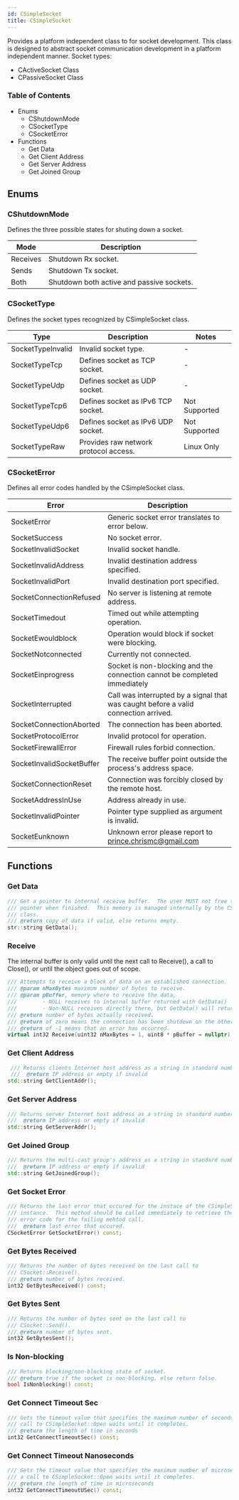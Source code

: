 ```yaml
---
id: CSimpleSocket
title: CSimpleSocket
---
```

Provides a platform independent class to for socket development. This class is designed to abstract socket communication development in a
platform independent manner. Socket types:
- CActiveSocket Class
- CPassiveSocket Class

### Table of Contents
- Enums
   - CShutdownMode
   - CSocketType
   - CSocketError
- Functions
   - Get Data
   - Get Client Address
   - Get Server Address
   - Get Joined Group

## Enums
### CShutdownMode
Defines the three possible states for shuting down a socket.

Mode | Description
---|---
Receives | Shutdown Rx socket.
Sends    | Shutdown Tx socket.
Both     | Shutdown both active and passive sockets.

### CSocketType
Defines the socket types recognized by CSimpleSocket class.

Type| Description|Notes
---|---|---
SocketTypeInvalid | Invalid socket type. | -
SocketTypeTcp     | Defines socket as TCP socket. | -
SocketTypeUdp     | Defines socket as UDP socket. | -
SocketTypeTcp6    | Defines socket as IPv6 TCP socket. | Not Supported
SocketTypeUdp6    | Defines socket as IPv6 UDP socket. | Not Supported
SocketTypeRaw     | Provides raw network protocol access. | Linux Only

### CSocketError
Defines all error codes handled by the CSimpleSocket class.

Error | Description
---|---
SocketError               | Generic socket error translates to error below.
SocketSuccess             | No socket error.
SocketInvalidSocket       | Invalid socket handle.
SocketInvalidAddress      | Invalid destination address specified.
SocketInvalidPort         | Invalid destination port specified.
SocketConnectionRefused   | No server is listening at remote address.
SocketTimedout            | Timed out while attempting operation.
SocketEwouldblock         | Operation would block if socket were blocking.
SocketNotconnected        | Currently not connected.
SocketEinprogress         | Socket is non-blocking and the connection cannot be completed immediately
SocketInterrupted         | Call was interrupted by a signal that was caught before a valid connection arrived.
SocketConnectionAborted   | The connection has been aborted.
SocketProtocolError       | Invalid protocol for operation.
SocketFirewallError       | Firewall rules forbid connection.
SocketInvalidSocketBuffer | The receive buffer point outside the process's address space.
SocketConnectionReset     | Connection was forcibly closed by the remote host.
SocketAddressInUse        | Address already in use.
SocketInvalidPointer      | Pointer type supplied as argument is invalid.
SocketEunknown            | Unknown error please report to prince.chrismc@gmail.com

## Functions
### Get Data
```cpp
/// Get a pointer to internal receive buffer.  The user MUST not free this
/// pointer when finished.  This memory is managed internally by the CSocket
/// class.
/// @return copy of data if valid, else returns empty.
str::string GetData();
```
### Receive
The internal buffer is only valid until the next call to Receive(), a call to Close(), or until the object goes out of scope.
```cpp
/// Attempts to receive a block of data on an established connection.
/// @param nMaxBytes maximum number of bytes to receive.
/// @param pBuffer, memory where to receive the data,
///        - NULL receives to internal buffer returned with GetData()
///        - Non-NULL receives directly there, but GetData() will return empty!
/// @return number of bytes actually received.
/// @return of zero means the connection has been shutdown on the other side.
/// @return of -1 means that an error has occurred.
virtual int32 Receive(uint32 nMaxBytes = 1, uint8 * pBuffer = nullptr);
```

### Get Client Address
```cpp
 /// Returns clients Internet host address as a string in standard numbers-and-dots notation.
 ///  @return IP address or empty if invalid
std::string GetClientAddr();
```

### Get Server Address
```cpp
/// Returns server Internet host address as a string in standard numbers-and-dots notation.
///  @return IP address or empty if invalid
std::string GetServerAddr();
```

### Get Joined Group
```cpp
/// Returns the multi-cast group's address as a string in standard numbers-and-dots notation.
///  @return IP address or empty if invalid
std::string GetJoinedGroup();
```
### Get Socket Error
```cpp
/// Returns the last error that occured for the instace of the CSimpleSocket
/// instance.  This method should be called immediately to retrieve the
/// error code for the failing mehtod call.
///  @return last error that occured.
CSocketError GetSocketError() const;
```

### Get Bytes Received
```cpp
/// Returns the number of bytes received on the last call to
/// CSocket::Receive().
/// @return number of bytes received.
int32 GetBytesReceived() const;
```
### Get Bytes Sent
```cpp
/// Returns the number of bytes sent on the last call to
/// CSocket::Send().
/// @return number of bytes sent.
int32 GetBytesSent();
```
### Is Non-blocking
```cpp
/// Returns blocking/non-blocking state of socket.
/// @return true if the socket is non-blocking, else return false.
bool IsNonblocking() const;
```

### Get Connect Timeout Sec
```cpp
/// Gets the timeout value that specifies the maximum number of seconds a
/// call to CSimpleSocket::Open waits until it completes.
/// @return the length of time in seconds
int32 GetConnectTimeoutSec() const;
```

### Get Connect Timeout Nanoseconds
```cpp
/// Gets the timeout value that specifies the maximum number of microseconds
/// a call to CSimpleSocket::Open waits until it completes.
/// @return the length of time in microseconds
int32 GetConnectTimeoutUSec() const;
```
